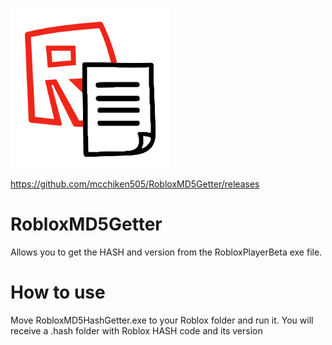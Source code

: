 ![Image alt](https://raw.githubusercontent.com/mcchiken505/RobloxMD5Getter/main/RBLXMD5GET.png)

https://github.com/mcchiken505/RobloxMD5Getter/releases

# RobloxMD5Getter
Allows you to get the HASH and version from the RobloxPlayerBeta exe file.

# How to use
Move RobloxMD5HashGetter.exe to your Roblox folder and run it. You will receive a .hash folder with Roblox HASH code and its version
